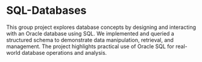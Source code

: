 # SQL-Databases
This group project explores database concepts by designing and interacting with an Oracle database using SQL. We implemented and queried a structured schema to demonstrate data manipulation, retrieval, and management. The project highlights practical use of Oracle SQL for real-world database operations and analysis.
